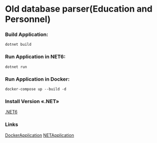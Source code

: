 ﻿# Old database parser(Education and Personnel)
### Build Application:
``dotnet build``
### Run Application in NET6:
``dotnet run ``
### Run Application in Docker:
``docker-compose up --build -d ``
### Install Version «.NET»
[.NET6](https://github.com/dotnet/core/blob/main/release-notes/6.0/6.0.2/6.0.2.md)

### Links
[DockerApplication](http://localhost/swagger/index.html)
[NETApplication](http://localhost:7000/swagger/index.html)
